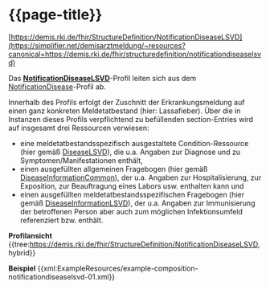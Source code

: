 # {{page-title}}
[https://demis.rki.de/fhir/StructureDefinition/NotificationDiseaseLSVD](https://simplifier.net/demisarztmeldung/~resources?canonical=https://demis.rki.de/fhir/structuredefinition/notificationdiseaselsvd)

Das **[NotificationDiseaseLSVD](https://simplifier.net/demisarztmeldung/~resources?canonical=https://demis.rki.de/fhir/structuredefinition/notificationdiseaselsvd)**-Profil leiten sich aus dem [NotificationDisease](https://simplifier.net/demisarztmeldung/~resources?canonical=https://demis.rki.de/fhir/structuredefinition/notificationdisease)-Profil ab.

Innerhalb des Profils erfolgt der Zuschnitt der Erkrankungsmeldung auf einen ganz konkreten Meldetatbestand (hier: Lassafieber). Über die in Instanzen dieses Profils verpflichtend zu befüllenden section-Entries wird auf insgesamt drei Ressourcen verwiesen:

- eine meldetatbestandsspezifisch ausgestaltete Condition-Ressource (hier gemäß [DiseaseLSVD](https://simplifier.net/demisarztmeldung/~resources?canonical=https://demis.rki.de/fhir/structuredefinition/diseaselsvd)), die u.a. Angaben zur Diagnose und zu Symptomen/Manifestationen enthält,
- einen ausgefüllten allgemeinen Fragebogen (hier gemäß [DiseaseInformationCommon](https://simplifier.net/demisarztmeldung/~resources?canonical=https://demis.rki.de/fhir/structuredefinition/diseaseinformationcommon)), der u.a. Angaben zur Hospitalisierung, zur Exposition, zur Beauftragung eines Labors usw. enthalten kann und
- einen ausgefüllten meldetatbestandsspezifischen Fragebogen (hier gemäß [DiseaseInformationLSVD](https://simplifier.net/demisarztmeldung/~resources?canonical=https://demis.rki.de/fhir/structuredefinition/diseaseinformationlsvd&category=Profile&sortBy=RankScore_desc)), der u.a. Angaben zur Immunisierung der betroffenen Person aber auch zum möglichen Infektionsumfeld referenziert bzw. enthält.

**Profilansicht**
{{tree:https://demis.rki.de/fhir/StructureDefinition/NotificationDiseaseLSVD, hybrid}}

**Beispiel**
{{xml:ExampleResources/example-composition-notificationdiseaselsvd-01.xml}}
